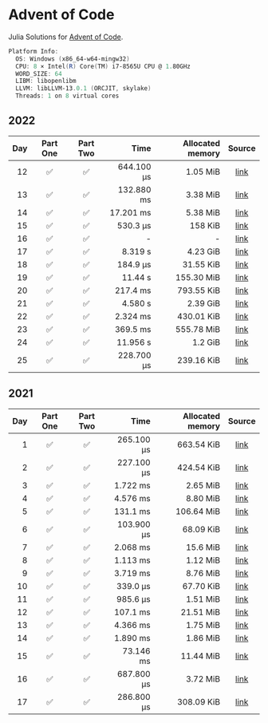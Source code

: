 # Advent of Code

Julia Solutions for [Advent of Code](https://adventofcode.com/2022/).

```powershell
Platform Info:
  OS: Windows (x86_64-w64-mingw32)
  CPU: 8 × Intel(R) Core(TM) i7-8565U CPU @ 1.80GHz
  WORD_SIZE: 64
  LIBM: libopenlibm
  LLVM: libLLVM-13.0.1 (ORCJIT, skylake)
  Threads: 1 on 8 virtual cores
```

## 2022

| Day | Part One |Part Two | Time | Allocated memory | Source |
|----:|:-------: |:-------:|-----:|-----------------:|:------:|
| 12 | :white_check_mark: |  :white_check_mark: | 644.100 μs | 1.05 MiB | [link](https://github.com/jake484/adventofcode/blob/master/2022/day12.jl) |
| 13 | :white_check_mark: |  :white_check_mark: | 132.880 ms | 3.38 MiB | [link](https://github.com/jake484/adventofcode/blob/master/2022/day13.jl) |
| 14 | :white_check_mark: |  :white_check_mark: | 17.201 ms | 5.38 MiB | [link](https://github.com/jake484/adventofcode/blob/master/2022/day14.jl) |
| 15 | :white_check_mark: |  :white_check_mark: | 530.3 μs | 158 KiB | [link](https://github.com/jake484/adventofcode/blob/master/2022/day15_.jl) |
| 16 | :white_check_mark: |  :white_check_mark: | - | - | [link](https://github.com/jake484/adventofcode/blob/master/2022/day16_.jl) |
| 17 | :white_check_mark: |  :white_check_mark: | 8.319 s | 4.23 GiB | [link](https://github.com/jake484/adventofcode/blob/master/2022/day17_.jl) |
| 18 | :white_check_mark: |  :white_check_mark: | 184.9 μs | 31.55 KiB | [link](https://github.com/jake484/adventofcode/blob/master/2022/day18.jl) |
| 19 | :white_check_mark: |  :white_check_mark: | 11.44 s | 155.30 MiB | [link](https://github.com/jake484/adventofcode/blob/master/2022/day19.jl) |
| 20 | :white_check_mark: |  :white_check_mark: | 217.4 ms | 793.55 KiB | [link](https://github.com/jake484/adventofcode/blob/master/2022/day20.jl) |
| 21 | :white_check_mark: |  :white_check_mark: | 4.580 s | 2.39 GiB | [link](https://github.com/jake484/adventofcode/blob/master/2022/day21.jl) |
| 22 | :white_check_mark: |  :white_check_mark: | 2.324 ms | 430.01 KiB | [link](https://github.com/jake484/adventofcode/blob/master/2022/day22.jl) |
| 23 | :white_check_mark: |  :white_check_mark: | 369.5 ms | 555.78 MiB | [link](https://github.com/jake484/adventofcode/blob/master/2022/day23.jl) |
| 24 | :white_check_mark: |  :white_check_mark: | 11.956 s | 1.2 GiB | [link](https://github.com/jake484/adventofcode/blob/master/2022/day24.jl)
| 25 | :white_check_mark: |  :white_check_mark: | 228.700 μs | 239.16 KiB | [link](https://github.com/jake484/adventofcode/blob/master/2022/day25.jl) |

## 2021

| Day | Part One |Part Two | Time | Allocated memory | Source |
|----:|:-------: |:-------:|-----:|-----------------:|:------:|
| 1 | :white_check_mark: |  :white_check_mark: | 265.100 μs | 663.54 KiB | [link](https://github.com/jake484/adventofcode/blob/master/2021/day1.jl) |
| 2 | :white_check_mark: |  :white_check_mark: | 227.100 μs | 424.54 KiB | [link](https://github.com/jake484/adventofcode/blob/master/2021/day2.jl) |
| 3 | :white_check_mark: |  :white_check_mark: | 1.722 ms | 2.65 MiB | [link](https://github.com/jake484/adventofcode/blob/master/2021/day3.jl) |
| 4 | :white_check_mark: |  :white_check_mark: | 4.576 ms | 8.80 MiB | [link](https://github.com/jake484/adventofcode/blob/master/2021/day4.jl) |
| 5 | :white_check_mark: |  :white_check_mark: | 131.1 ms | 106.64 MiB | [link](https://github.com/jake484/adventofcode/blob/master/2021/day5.jl) |
| 6 | :white_check_mark: |  :white_check_mark: | 103.900 μs | 68.09 KiB | [link](https://github.com/jake484/adventofcode/blob/master/2021/day6.jl) |
| 7 | :white_check_mark: |  :white_check_mark: | 2.068 ms | 15.6 MiB | [link](https://github.com/jake484/adventofcode/blob/master/2021/day7.jl) |
| 8 | :white_check_mark: |  :white_check_mark: | 1.113 ms | 1.12 MiB | [link](https://github.com/jake484/adventofcode/blob/master/2021/day8.jl) |
| 9 | :white_check_mark: |  :white_check_mark: | 3.719 ms | 8.76 MiB | [link](https://github.com/jake484/adventofcode/blob/master/2021/day9.jl) |
| 10 | :white_check_mark: |  :white_check_mark: | 339.0 μs| 67.70 KiB | [link](https://github.com/jake484/adventofcode/blob/master/2021/day10.jl) |
| 11 | :white_check_mark: |  :white_check_mark: | 985.6 μs| 1.51 MiB | [link](https://github.com/jake484/adventofcode/blob/master/2021/day11.jl) |
| 12 | :white_check_mark: |  :white_check_mark: | 107.1 ms| 21.51 MiB | [link](https://github.com/jake484/adventofcode/blob/master/2021/day12.jl) |
| 13 | :white_check_mark: |  :white_check_mark: | 4.366 ms| 1.75 MiB | [link](https://github.com/jake484/adventofcode/blob/master/2021/day13.jl) |
| 14 | :white_check_mark: |  :white_check_mark: | 1.890 ms| 1.86 MiB | [link](https://github.com/jake484/adventofcode/blob/master/2021/day14.jl) |
| 15 | :white_check_mark: |  :white_check_mark: | 73.146 ms| 11.44 MiB | [link](https://github.com/jake484/adventofcode/blob/master/2021/day15.jl) |
| 16 | :white_check_mark: |  :white_check_mark: | 687.800 μs| 3.72 MiB | [link](https://github.com/jake484/adventofcode/blob/master/2021/day16.jl) |
| 17 | :white_check_mark: |  :white_check_mark: | 286.800 μs| 308.09 KiB | [link](https://github.com/jake484/adventofcode/blob/master/2021/day16.jl) |
